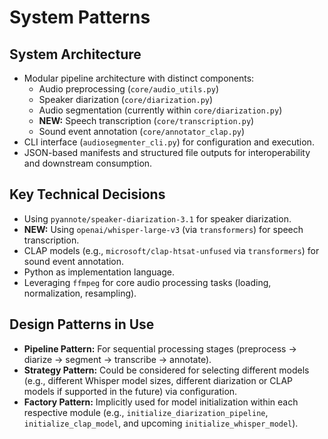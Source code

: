 # System Patterns

## System Architecture

- Modular pipeline architecture with distinct components:
  - Audio preprocessing (`core/audio_utils.py`)
  - Speaker diarization (`core/diarization.py`)
  - Audio segmentation (currently within `core/diarization.py`)
  - **NEW:** Speech transcription (`core/transcription.py`)
  - Sound event annotation (`core/annotator_clap.py`)
- CLI interface (`audiosegmenter_cli.py`) for configuration and execution.
- JSON-based manifests and structured file outputs for interoperability and downstream consumption.

## Key Technical Decisions

- Using `pyannote/speaker-diarization-3.1` for speaker diarization.
- **NEW:** Using `openai/whisper-large-v3` (via `transformers`) for speech transcription.
- CLAP models (e.g., `microsoft/clap-htsat-unfused` via `transformers`) for sound event annotation.
- Python as implementation language.
- Leveraging `ffmpeg` for core audio processing tasks (loading, normalization, resampling).

## Design Patterns in Use

- **Pipeline Pattern:** For sequential processing stages (preprocess -> diarize -> segment -> transcribe -> annotate).
- **Strategy Pattern:** Could be considered for selecting different models (e.g., different Whisper model sizes, different diarization or CLAP models if supported in the future) via configuration.
- **Factory Pattern:** Implicitly used for model initialization within each respective module (e.g., `initialize_diarization_pipeline`, `initialize_clap_model`, and upcoming `initialize_whisper_model`). 